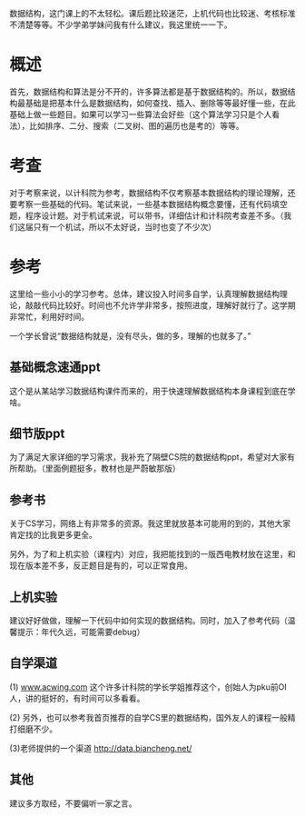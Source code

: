 数据结构，这门课上的不太轻松。课后题比较迷茫，上机代码也比较迷、考核标准不清楚等等。不少学弟学妹问我有什么建议，我这里统一一下。



# 概述

首先，数据结构和算法是分不开的，许多算法都是基于数据结构的。所以，数据结构最基础是把基本什么是数据结构，如何查找、插入、删除等等最好懂一些，在此基础上做一些题目。如果可以学习一些算法会好些（这个算法学习只是个人看法），比如排序、二分、搜索（二叉树、图的遍历也是考的）等等。



# 考查

对于考察来说，以计科院为参考，数据结构不仅考察基本数据结构的理论理解，还要考察一些基础的代码。笔试来说，一些基本数据结构概念要懂，还有代码填空题，程序设计题。对于机试来说，可以带书，详细估计和计科院考查差不多。（我们这届只有一个机试，所以不太好说，当时也变了不少次）



# 参考

这里给一些小小的学习参考。总体，建议投入时间多自学，认真理解数据结构理论，敲敲代码比较好。时间也不允许学非常多，按照进度，理解好就行了。这学期非常忙，利用好时间。

一个学长曾说“数据结构就是，没有尽头，做的多，理解的也就多了。”



## 基础概念速通ppt

这个是从某站学习数据结构课件而来的，用于快速理解数据结构本身课程到底在学啥。



## 细节版ppt

为了满足大家详细的学习需求，我补充了隔壁CS院的数据结构ppt，希望对大家有所帮助。（里面例题挺多，教材也是严蔚敏那版）



## 参考书

关于CS学习，网络上有非常多的资源。我这里就放基本可能用的到的，其他大家肯定找的比我更多更全。

另外，为了和上机实验（课程内）对应，我把能找到的一版西电教材放在这里，和现在版本差不多，反正题目是有的，可以正常食用。



## 上机实验

建议好好做做，理解一下代码中如何实现的数据结构。同时，加入了参考代码（温馨提示：年代久远，可能需要debug）



## 自学渠道
(1)
www.acwing.com
这个许多计科院的学长学姐推荐这个，创始人为pku前OI人，讲的挺好的，有时间可以多看看。

(2)
另外，也可以参考我首页推荐的自学CS里的数据结构，国外友人的课程一般精打细磨不少。

(3)老师提供的一个渠道
http://data.biancheng.net/


## 其他

建议多方取经，不要偏听一家之言。

